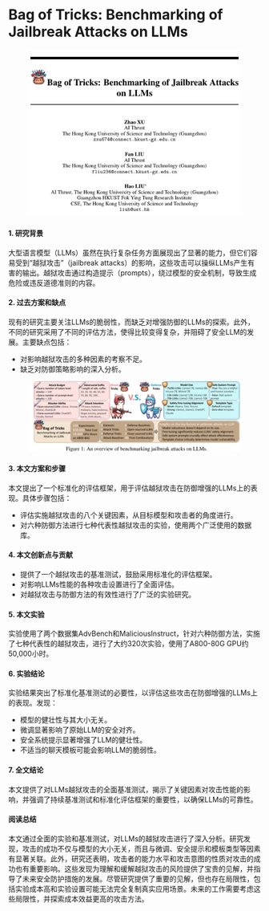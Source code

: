 # Bag of Tricks: Benchmarking of Jailbreak Attacks on LLMs

<figure><img src="../.gitbook/assets/image (6) (1) (1) (1).png" alt=""><figcaption></figcaption></figure>



#### 1. 研究背景

大型语言模型（LLMs）虽然在执行复杂任务方面展现出了显著的能力，但它们容易受到“越狱攻击”（jailbreak attacks）的影响，这些攻击可以操纵LLMs产生有害的输出。越狱攻击通过构造提示（prompts），绕过模型的安全机制，导致生成危险或违反道德准则的内容。

#### 2. 过去方案和缺点

现有的研究主要关注LLMs的脆弱性，而缺乏对增强防御的LLMs的探索。此外，不同的研究采用了不同的评估方法，使得比较变得复杂，并阻碍了安全LLM的发展。主要缺点包括：

* 对影响越狱攻击的多种因素的考察不足。
* 缺乏对防御策略影响的深入分析。

<figure><img src="../.gitbook/assets/image (7) (1) (1).png" alt=""><figcaption></figcaption></figure>

#### 3. 本文方案和步骤

本文提出了一个标准化的评估框架，用于评估越狱攻击在防御增强的LLMs上的表现。具体步骤包括：

* 评估实施越狱攻击的八个关键因素，从目标模型和攻击者的角度进行。
* 对六种防御方法进行七种代表性越狱攻击的实验，使用两个广泛使用的数据库。

#### 4. 本文创新点与贡献

* 提供了一个越狱攻击的基准测试，鼓励采用标准化的评估框架。
* 对影响LLMs性能的各种攻击设置进行了全面评估。
* 对越狱攻击与防御方法的有效性进行了广泛的实验研究。

#### 5. 本文实验

实验使用了两个数据集AdvBench和MaliciousInstruct，针对六种防御方法，实施了七种代表性的越狱攻击，进行了大约320次实验，使用了A800-80G GPU约50,000小时。

#### 6. 实验结论

实验结果突出了标准化基准测试的必要性，以评估这些攻击在防御增强的LLMs上的表现。发现：

* 模型的健壮性与其大小无关。
* 微调显著影响了原始LLM的安全对齐。
* 安全系统提示显著增强了LLM的健壮性。
* 不适当的聊天模板可能会影响LLM的脆弱性。

#### 7. 全文结论

本文提供了对LLMs越狱攻击的全面基准测试，揭示了关键因素对攻击性能的影响，并强调了持续基准测试和标准化评估框架的重要性，以确保LLMs的可靠性。

#### 阅读总结

本文通过全面的实验和基准测试，对LLMs的越狱攻击进行了深入分析。研究发现，攻击的成功不仅与模型的大小无关，而且与微调、安全提示和模板类型等因素有显著关联。此外，研究还表明，攻击者的能力水平和攻击意图的性质对攻击的成功也有重要影响。这些发现为理解和缓解越狱攻击的风险提供了宝贵的见解，并指导了未来安全防护措施的发展。尽管研究提供了重要的见解，但也存在局限性，包括实验成本高和实验设置可能无法完全复制真实应用场景。未来的工作需要考虑这些局限性，并探索成本效益更高的攻击方法。
